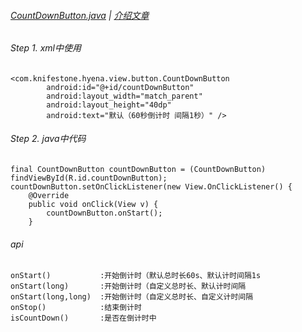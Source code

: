 ###### [CountDownButton.java][file] | [介绍文章][blog]

###### Step 1. xml中使用

```
<com.knifestone.hyena.view.button.CountDownButton
        android:id="@+id/countDownButton"
        android:layout_width="match_parent"
        android:layout_height="40dp"
        android:text="默认（60秒倒计时 间隔1秒）" />
```

###### Step 2. java中代码

```
final CountDownButton countDownButton = (CountDownButton) findViewById(R.id.countDownButton);
countDownButton.setOnClickListener(new View.OnClickListener() {
    @Override
    public void onClick(View v) {
        countDownButton.onStart();
    }

```

###### api

```
onStart()           :开始倒计时（默认总时长60s、默认计时间隔1s
onStart(long)       :开始倒计时（自定义总时长、默认计时间隔
onStart(long,long)  :开始倒计时（自定义总时长、自定义计时间隔
onStop()            :结束倒计时
isCountDown()       :是否在倒计时中
```

[file]: https://github.com/KnifeStone/Hyena/blob/master/hyenalibrary/src/main/java/com/knifestone/hyena/view/button/CountDownButton.java
[blog]:http://www.jianshu.com/p/27e627c8521f

